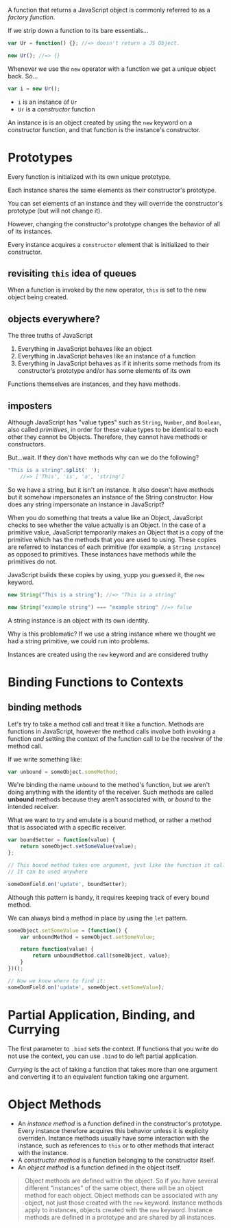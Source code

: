A function that returns a JavaScript object is commonly referred to as a *factory function*.

If we strip down a function to its bare essentials...

```javascript
var Ur = function() {}; //=> doesn't return a JS Object.

new Ur(); //=> {}
```

Whenever we use the `new` operator with a function we get a unique object back. So...

```javascript
var i = new Ur();
```

- `i` is an instance of `Ur`
- `Ur` is a *constructor* function

An instance is is an object created by using the `new` keyword on a constructor function, and that function is the instance's constructor.

# Prototypes

Every function is initialized with its own unique prototype.

Each instance shares the same elements as their constructor's prototype.

You can set elements of an instance and they will override the constructor's prototype (but will not change it).

However, changing the constructor's prototype changes the behavior of all of its instances.

Every instance acquires a `constructor` element that is initialized to their constructor.

## revisiting `this` idea of queues

When a function is invoked by the new operator, `this` is set to the new object being created.

## objects everywhere?

The three truths of JavaScript

1) Everything in JavaScript behaves like an object
2) Everything in JavaScript behaves like an instance of a function
3) Everything in JavaScript behaves as if it inherits some methods from its constructor’s prototype and/or has some elements of its own


Functions themselves are instances, and they have methods.

## imposters

Although JavaScript has "value types" such as `String`, `Number`, and `Boolean`, also called *primitives*, in order for these value types to be identical to each other they cannot be Objects. Therefore, they cannot have methods or constructors.

But...wait. If they don't have methods why can we do the following?

```javascript
"This is a string".split(' ');
    //=> ['This', 'is', 'a', 'string']
```

So we have a string, but it isn't an instance. It also doesn't have methods but it somehow impersonates an instance of the String constructor. How does any string impersonate an instance in JavaScript?

When you do something that treats a value like an Object, JavaScript checks to see whether the value actually is an Object. In the case of a primitive value, JavaScript temporarily makes an Object that is a copy of the primitive which has the methods that you are used to using. These copies are referred to Instances of each primitive (for example, a `String instance`) as opposed to primitives. These instances have methods while the primitives do not.

JavaScript builds these copies by using, yupp you guessed it, the `new` keyword.

```javascript
new String("This is a string"); //=> "This is a string"

new String("example string") === "example string" //=> false
```

A string instance is an object with its own identity.

Why is this problematic? If we use a string instance where we thought we had a string primitive, we could run into problems.

Instances are created using the `new` keyword and are considered truthy

# Binding Functions to Contexts

## binding methods

Let's try to take a method call and treat it like a function. Methods are functions in JavaScript, however the method calls involve both invoking a function *and* setting the context of the function call to be the receiver of the method call.

If we write something like:

```javascript
var unbound = someObject.someMethod;
```

We're binding the name `unbound` to the method's function, but we aren't doing anything with the identity of the receiver. Such methods are called **unbound** methods because they aren't associated with, or *bound* to the intended receiver.

What we want to try and emulate is a bound method, or rather a method that is associated with a specific receiver.

```javascript
var boundSetter = function(value) {
    return someObject.setSomeValue(value);
};

// This bound method takes one argument, just like the function it calls.
// It can be used anywhere

someDomfield.on('update', boundSetter);
```

Although this pattern is handy, it requires keeping track of every bound method.

We can always bind a method in place by using the `let` pattern.

```javascript
someObject.setSomeValue = (function() {
    var unboundMethod = someObject.setSomeValue;

    return function(value) {
        return unboundMethod.call(someObject, value);
    }
})();

// Now we know where to find it:
someDomField.on('update', someObject.setSomeValue);
```

# Partial Application, Binding, and Currying

The first parameter to `.bind` sets the context. If functions that you write do not use the context, you can use `.bind` to do left partial application.

*Currying* is the act of taking a function that takes more than one argument and converting it to an equivalent function taking one argument.

# Object Methods

- An *instance method* is a function defined in the constructor's prototype. Every instance therefore acquires this behavior unless it is explicity overriden. Instance methods usually have some interaction with the instance, such as references to `this` or to other methods that interact with the instance.
- A *constructor method* is a function belonging to the constructor itself.
- An *object method* is a function defined in the object itself.

> Object methods are defined within the object. So if you have several different "instances" of the same object, there will be an object method for each object. Object methods can be associated with any object, not just those created with the `new` keyword. Instance methods apply to instances, objects created with the `new` keyword. Instance methods are defined in a prototype and are shared by all instances.